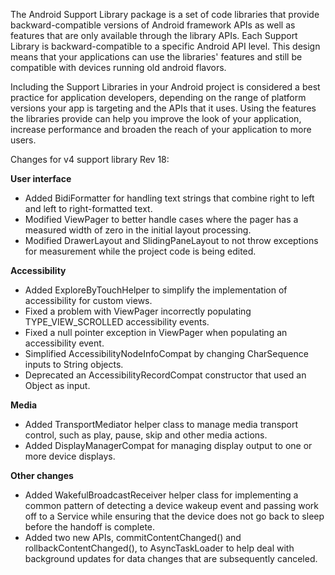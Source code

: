 The Android Support Library package is a set of code libraries that provide backward-compatible versions of Android framework APIs as well as features that are only available through the library APIs. Each Support Library is backward-compatible to a specific Android API level. This design means that your applications can use the libraries' features and still be compatible with devices running old android flavors.

Including the Support Libraries in your Android project is considered a best practice for application developers, depending on the range of platform versions your app is targeting and the APIs that it uses. Using the features the libraries provide can help you improve the look of your application, increase performance and broaden the reach of your application to more users.

Changes for v4 support library Rev 18:

**User interface**

- Added BidiFormatter for handling text strings that combine right to left and left to right-formatted text.
- Modified ViewPager to better handle cases where the pager has a measured width of zero in the initial layout processing.
- Modified DrawerLayout and SlidingPaneLayout to not throw exceptions for measurement while the project code is being edited.

**Accessibility**

- Added ExploreByTouchHelper to simplify the implementation of accessibility for custom views.
- Fixed a problem with ViewPager incorrectly populating TYPE_VIEW_SCROLLED accessibility events.
- Fixed a null pointer exception in ViewPager when populating an accessibility event.
- Simplified AccessibilityNodeInfoCompat by changing CharSequence inputs to String objects.
- Deprecated an AccessibilityRecordCompat constructor that used an Object as input.

**Media**

- Added TransportMediator helper class to manage media transport control, such as play, pause, skip and other media actions.
- Added DisplayManagerCompat for managing display output to one or more device displays.

**Other changes**

- Added WakefulBroadcastReceiver helper class for implementing a common pattern of detecting a device wakeup event and passing work off to a Service while ensuring that the device does not go back to sleep before the handoff is complete.
- Added two new APIs, commitContentChanged() and rollbackContentChanged(), to AsyncTaskLoader to help deal with background updates for data changes that are subsequently canceled.
	
